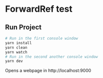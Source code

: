 # ForwardRef test

## Run Project

```sh
# Run in the first console window
yarn install
yarn clean
yarn watch
# Run in the second another console window
yarn dev
```
Opens a webpage in http://localhost:9000
